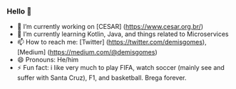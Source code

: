 ### Hello 👋

<!--
**demisgomes/demisgomes** is a ✨ _special_ ✨ repository because its `README.md` (this file) appears on your GitHub profile.-->

- 🔭 I’m currently working on [CESAR] (https://www.cesar.org.br/)
- 🌱 I’m currently learning Kotlin, Java, and things related to Microservices
- 📫 How to reach me: [Twitter] (https://twitter.com/demisgomes), [Medium] (https://medium.com/@demisgomes)
- 😄 Pronouns: He/him
- ⚡ Fun fact: i like very much to play FIFA, watch soccer (mainly see and suffer with Santa Cruz), F1, and basketball. Brega forever.

